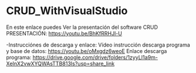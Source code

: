 # CRUD_WithVisualStudio

En este enlace puedes Ver la presentación del software CRUD
PRESENTACIÓN: https://youtu.be/BhKfRRHJl-U 

-Instrucciónes de descarga y enlace:
Vídeo instrucción descarga programa y base de datos: https://youtu.be/oMxgdz6weoE
Enlace descarga programa: https://drive.google.com/drive/folders/1zyyLI1a9m-XeInX2vwXYQWAsTTB813Is?usp=share_link
